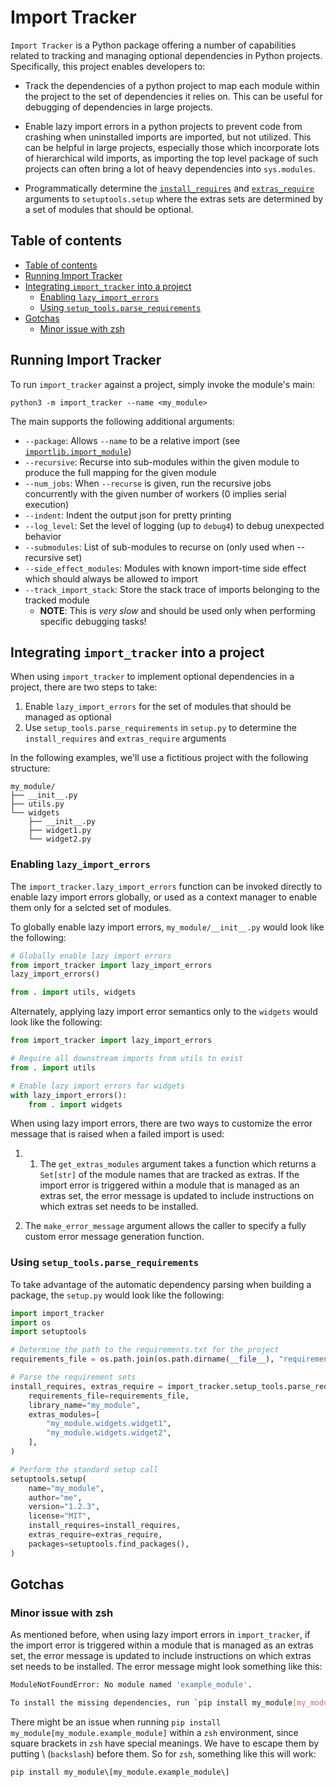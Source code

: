 # Import Tracker

`Import Tracker` is a Python package offering a number of capabilities related to tracking and managing optional dependencies in Python projects. Specifically, this project enables developers to:

-   Track the dependencies of a python project to map each module within the project to the set of dependencies it relies on. This can be useful for debugging of dependencies in large projects.

-   Enable lazy import errors in a python projects to prevent code from crashing when uninstalled imports are imported, but not utilized. This can be helpful in large projects, especially those which incorporate lots of hierarchical wild imports, as importing the top level package of such projects can often bring a lot of heavy dependencies into `sys.modules`.

-   Programmatically determine the [`install_requires`](https://setuptools.pypa.io/en/latest/userguide/dependency_management.html#declaring-required-dependency) and [`extras_require`](https://setuptools.pypa.io/en/latest/userguide/dependency_management.html#optional-dependencies) arguments to `setuptools.setup` where the extras sets are determined by a set of modules that should be optional.


## Table of contents
<!-- @import "[TOC]" {cmd="toc" depthFrom=2 depthTo=6 orderedList=false} -->

<!-- code_chunk_output -->

- [Table of contents](#table-of-contents)
- [Running Import Tracker](#running-import-tracker)
- [Integrating `import_tracker` into a project](#integrating-import_tracker-into-a-project)
  - [Enabling `lazy_import_errors`](#enabling-lazy_import_errors)
  - [Using `setup_tools.parse_requirements`](#using-setup_toolsparse_requirements)
- [Gotchas](#gotchas)
  - [Minor issue with zsh](#minor-issue-with-zsh)

<!-- /code_chunk_output -->

## Running Import Tracker

To run `import_tracker` against a project, simply invoke the module's main:

```
python3 -m import_tracker --name <my_module>
```

The main supports the following additional arguments:

-   `--package`: Allows `--name` to be a relative import (see [`importlib.import_module`](https://docs.python.org/3/library/importlib.html#importlib.import_module))
-   `--recursive`: Recurse into sub-modules within the given module to produce the full mapping for the given module
-   `--num_jobs`: When `--recurse` is given, run the recursive jobs concurrently with the given number of workers (0 implies serial execution)
-   `--indent`: Indent the output json for pretty printing
-   `--log_level`: Set the level of logging (up to `debug4`) to debug unexpected behavior
-   `--submodules`: List of sub-modules to recurse on (only used when --recursive set)
-   `--side_effect_modules`: Modules with known import-time side effect which should always be allowed to import
-   `--track_import_stack`: Store the stack trace of imports belonging to the tracked module
    -   **NOTE**: This is _very slow_ and should be used only when performing specific debugging tasks!

## Integrating `import_tracker` into a project

When using `import_tracker` to implement optional dependencies in a project, there are two steps to take:

1. Enable `lazy_import_errors` for the set of modules that should be managed as optional
2. Use `setup_tools.parse_requirements` in `setup.py` to determine the `install_requires` and `extras_require` arguments

In the following examples, we'll use a fictitious project with the following structure:

```
my_module/
├── __init__.py
├── utils.py
└── widgets
    ├── __init__.py
    ├── widget1.py
    └── widget2.py
```

### Enabling `lazy_import_errors`

The `import_tracker.lazy_import_errors` function can be invoked directly to enable lazy import errors globally, or used as a context manager to enable them only for a selcted set of modules.

To globally enable lazy import errors, `my_module/__init__.py` would look like the following:

```py
# Globally enable lazy import errors
from import_tracker import lazy_import_errors
lazy_import_errors()

from . import utils, widgets
```

Alternately, applying lazy import error semantics only to the `widgets` would look like the following:

```py
from import_tracker import lazy_import_errors

# Require all downstream imports from utils to exist
from . import utils

# Enable lazy import errors for widgets
with lazy_import_errors():
    from . import widgets
```

When using lazy import errors, there are two ways to customize the error message that is raised when a failed import is used:

1.  1. The `get_extras_modules` argument takes a function which returns a `Set[str]` of the module names that are tracked as extras. If the import error is triggered within a module that is managed as an extras set, the error message is updated to include instructions on which extras set needs to be installed.

2.  The `make_error_message` argument allows the caller to specify a fully custom error message generation function.

### Using `setup_tools.parse_requirements`

To take advantage of the automatic dependency parsing when building a package, the `setup.py` would look like the following:

```py
import import_tracker
import os
import setuptools

# Determine the path to the requirements.txt for the project
requirements_file = os.path.join(os.path.dirname(__file__), "requirements.txt")

# Parse the requirement sets
install_requires, extras_require = import_tracker.setup_tools.parse_requirements(
    requirements_file=requirements_file,
    library_name="my_module",
    extras_modules=[
        "my_module.widgets.widget1",
        "my_module.widgets.widget2",
    ],
)

# Perform the standard setup call
setuptools.setup(
    name="my_module",
    author="me",
    version="1.2.3",
    license="MIT",
    install_requires=install_requires,
    extras_require=extras_require,
    packages=setuptools.find_packages(),
)
```

## Gotchas

### Minor issue with zsh
As mentioned before, when using lazy import errors in `import_tracker`, if the import error is triggered within a module that is managed as an extras set, the error message is updated to include instructions on which extras set needs to be installed. The error message might look something like this:

```bash
ModuleNotFoundError: No module named 'example_module'. 

To install the missing dependencies, run `pip install my_module[my_module.example_module]`

```
There might be an issue when running `pip install my_module[my_module.example_module]` within a `zsh` environment, since square brackets in `zsh` have special meanings. We have to escape them by putting \ (`backslash`) before them. So for `zsh`, something like this will work:

```
pip install my_module\[my_module.example_module\]
```